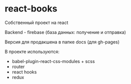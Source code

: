 # react-books
Собственный проект на react

Backend - firebase (база данных: получение и отправка)

Версия для продакшена в папке docs (для gh-pages)

В проекте используются:
- babel-plugin-react-css-modules + scss
- router
- react hooks
- redux